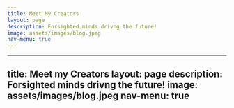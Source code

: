 ```yaml
---
title: Meet My Creators
layout: page
description: Forsighted minds drivng the future!
image: assets/images/blog.jpeg
nav-menu: true
---
```

---
title: Meet my Creators
layout: page
description: Forsighted minds drivng the future!
image: assets/images/blog.jpeg
nav-menu: true
---
